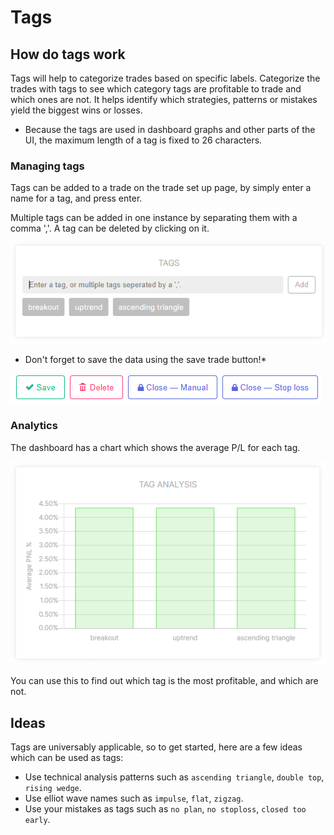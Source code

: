 # Tags

## How do tags work
Tags will help to categorize trades based on specific labels.
Categorize the trades with tags to see which category tags are profitable to trade and which ones are not. 
It helps identify which strategies, patterns or mistakes yield the biggest wins or losses.

* Because the tags are used in dashboard graphs and other parts of the UI, the maximum length of a tag is fixed to 26 characters.

### Managing tags
Tags can be added to a trade on the trade set up page, by simply enter a name for a tag, and press enter.

Multiple tags can be added in one instance by separating them with a comma ','. 
A tag can be deleted by clicking on it.

![Tags](documentation-images/tags.png)

* Don't forget to save the data using the save trade button!* 

![Save button](documentation-images/tradesetuppagebuttons.PNG)

### Analytics
The dashboard has a chart which shows the average P/L for each tag.

![Tags chart](documentation-images/tagschart.png)

You can use this to find out which tag is the most profitable, and which are not.

## Ideas
Tags are universably applicable, so to get started, here are a few ideas which can be used as tags:

 * Use technical analysis patterns such as `ascending triangle`, `double top`, `rising wedge`.
 * Use elliot wave names such as `impulse`, `flat`, `zigzag`.
 * Use your mistakes as tags such as `no plan`, `no stoploss`, `closed too early`.
